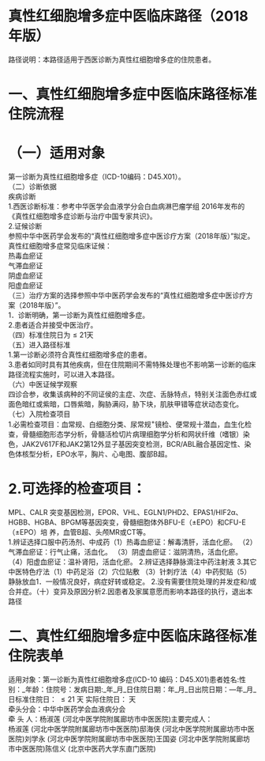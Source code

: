 # 真性红细胞增多症中医临床路径（2018年版）  
路径说明：本路径适用于西医诊断为真性红细胞增多症的住院患者。  
# 一、真性红细胞增多症中医临床路径标准住院流程  
# （一）适用对象  
第一诊断为真性红细胞增多症（ICD-10编码：D45.X01）。  
（二）诊断依据  
疾病诊断  
1.西医诊断标准：参考中华医学会血液学分会白血病淋巴瘤学组 2016年发布的《真性红细胞增多症诊断与治疗中国专家共识》。  
2.证候诊断  
参照中华中医药学会发布的“真性红细胞增多症中医诊疗方案（2018年版）”拟定。真性红细胞增多症常见临床证候：  
热毒血瘀证  
气滞血瘀证  
阴虚血瘀证  
阳虚血瘀证  
（三）治疗方案的选择参照中华中医药学会发布的“真性红细胞增多症中医诊疗方案（2018年版）”。  
1．诊断明确，第一诊断为真性红细胞增多症。  
2.患者适合并接受中医治疗。  
（四）标准住院日为${\leqslant}21$天  
（五）进入路径标准  
1.第一诊断必须符合真性红细胞增多症的患者。  
3.患者如同时具有其他疾病，但在住院期间不需特殊处理也不影响第一诊断的临床路径流程实施时，可以进入本路径。  
（六）中医证候学观察  
四诊合参，收集该病种的不同证侯的主症、次症、舌脉特点，特别关注面色赤红或面色暗红或紫暗，口唇紫暗，胸胁满闷，胁下块，肌肤甲错等症状动态变化。  
（七）入院检查项目  
1.必需检查项目：血常规、白细胞分类、尿常规$^+$镜检、便常规十潜血，血生化检查，骨髓细胞形态学分析，骨髓活检切片病理细胞学分析和网状纤维（嗜银）染色，JAK2V617F和JAK2第12外显子基因突变检测，BCR/ABL融合基因定性、染色体核型分析，EPO水平，胸片、心电图、腹部B超。  
# 2.可选择的检查项目：  
MPL、CALR 突变基因检测，EPOR、VHL、EGLN1/PHD2、EPAS1/HIF2α、HGBB、HGBA、BPGM等基因突变，骨髓细胞体外BFU-E（±EPO）和CFU-E（±EPO）培 养，血管B超、头颅MR或CT等。  
1.辨证选择口服中药汤剂、中成药（1）热毒血瘀证：解毒清肝，活血化瘀。 （2）气滞血瘀证：行气止痛，活血化。 （3）阴虚血瘀证：滋阴清热，活血化瘀。 （4）阳虚血瘀证：温补肾阳，活血化瘀。 2.辨证选择静脉滴注中药注射液 3.其它中医特色疗法（1）中药足浴（2）穴位贴敷 （3）针刺疗法（4）中药熨贴（5）静脉放血1．一般情况良好，病症好转或稳定。 2.没有需要住院处理的并发症和/或合并症。（十）变异及原因分析2.因患者及家属意愿而影响本路径的执行，退出本路径  
# 二、真性红细胞增多症中医临床路径标准住院表单  
适用对象：第一诊断为真性红细胞增多症(ICD-10 编码：D45.X01)患者姓名:性别：_年龄：住院号：发病日期:_年_月_日住院日期：年_月_日出院日期：—年_月_日标准住院日： ${\leqslant}21$ 天 实际住院日： 天  
牵头分会：中华中医药学会血液病分会  
牵 头 人：杨淑莲 (河北中医学院附属廊坊市中医医院)主要完成人：  
杨淑莲 (河北中医学院附属廊坊市中医医院)邸海侠 (河北中医学院附属廊坊市中医医院)刘学永 (河北中医学院附属廊坊市中医医院)王国姿 (河北中医学院附属廊坊市中医医院)陈信义 (北京中医药大学东直门医院)  